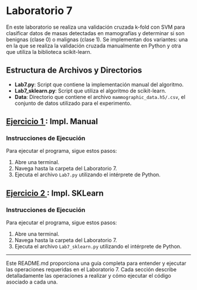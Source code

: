 # Laboratorio 7

En este laboratorio se realiza una validación cruzada k-fold con SVM para clasificar datos de masas detectadas en mamografías y determinar si son benignas (clase 0) o malignas (clase 1). Se implementan dos variantes: una en la que se realiza la validación cruzada manualmente en Python y otra que utiliza la biblioteca scikit-learn.

## Estructura de Archivos y Directorios

- **Lab7.py**: Script que contiene la implementación manual del algoritmo.
- **Lab7_sklearn.py**: Script que utiliza el algoritmo de scikit-learn.
- **Data**: Directorio que contiene el archivo `mammographic_data.h5/.csv`, el conjunto de datos utilizado para el experimento.


## [Ejercicio 1 ](./Lab7.py): Impl. Manual

### Instrucciones de Ejecución
Para ejecutar el programa, sigue estos pasos:
1. Abre una terminal.
2. Navega hasta la carpeta del Laboratorio 7.
3. Ejecuta el archivo `Lab7.py` utilizando el intérprete de Python.


## [Ejercicio 2 ](./Lab7_sklearn.py): Impl. SKLearn

### Instrucciones de Ejecución
Para ejecutar el programa, sigue estos pasos:
1. Abre una terminal.
2. Navega hasta la carpeta del Laboratorio 7.
3. Ejecuta el archivo `Lab7_sklearn.py` utilizando el intérprete de Python.


---
Este README.md proporciona una guía completa para entender y ejecutar las operaciones requeridas en el Laboratorio 7. Cada sección describe detalladamente las operaciones a realizar y cómo ejecutar el código asociado a cada una.
